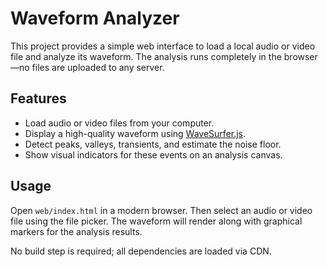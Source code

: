 # Waveform Analyzer

This project provides a simple web interface to load a local audio or video file and analyze its waveform. The analysis runs completely in the browser—no files are uploaded to any server.

## Features

- Load audio or video files from your computer.
- Display a high-quality waveform using [WaveSurfer.js](https://wavesurfer.xyz/).
- Detect peaks, valleys, transients, and estimate the noise floor.
- Show visual indicators for these events on an analysis canvas.

## Usage

Open `web/index.html` in a modern browser. Then select an audio or video file using the file picker. The waveform will render along with graphical markers for the analysis results.

No build step is required; all dependencies are loaded via CDN.

